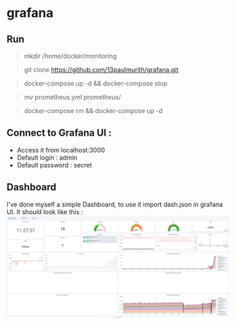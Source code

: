 # grafana
## Run

>mkdir /home/docker/monitoring

>git clone https://github.com/13paulmurith/grafana.git

>docker-compose up -d && docker-compose stop

>mv prometheus.yml prometheus/

>docker-compose rm && docker-compose up -d

## Connect to Grafana UI : 
- Access it from localhost:3000
- Default login : admin
- Default password : secret

## Dashboard
I've done myself a simple Dashboard, to use it import dash.json in grafana UI. It should look like this : 
![alt text](https://github.com/13paulmurith/grafana/blob/master/dash.PNG)
